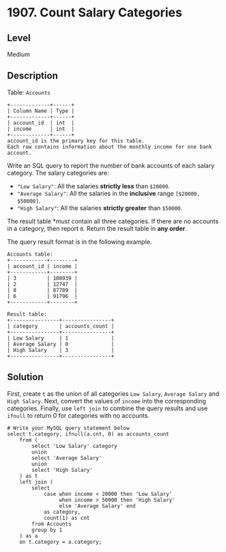 # 1907. Count Salary Categories
## Level
Medium

## Description
Table: `Accounts`
```
+-------------+------+
| Column Name | Type |
+-------------+------+
| account_id  | int  |
| income      | int  |
+-------------+------+
account_id is the primary key for this table.
Each row contains information about the monthly income for one bank account.
```

Write an SQL query to report the number of bank accounts of each salary category. The salary categories are:

* `"Low Salary"`: All the salaries **strictly less** than `$20000`.
* `"Average Salary"`: All the salaries in the **inclusive** range `[$20000, $50000]`.
* `"High Salary"`: All the salaries **strictly greater** than `$50000`.

The result table **must* contain all three categories. If there are no accounts in a category, then report `0`. Return the result table in **any order**.

The query result format is in the following example.

```
Accounts table:
+------------+--------+
| account_id | income |
+------------+--------+
| 3          | 108939 |
| 2          | 12747  |
| 8          | 87709  |
| 6          | 91796  |
+------------+--------+

Result table:
+----------------+----------------+
| category       | accounts_count |
+----------------+----------------+
| Low Salary     | 1              |
| Average Salary | 0              |
| High Salary    | 3              |
+----------------+----------------+
```

## Solution
First, create `t` as the union of all categories `Low Salary`, `Average Salary` and `High Salary`. Next, convert the values of `income` into the corresponding categories. Finally, use `left join` to combine the query results and use `ifnull` to return 0 for categories with no accounts.
```
# Write your MySQL query statement below
select t.category, ifnull(a.cnt, 0) as accounts_count
    from (
        select 'Low Salary' category 
        union 
        select 'Average Salary' 
        union 
        select 'High Salary'
    ) as t
    left join (
        select
            case when income < 20000 then 'Low Salary'
                 when income > 50000 then 'High Salary'
                 else 'Average Salary' end
            as category,
            count(1) as cnt
        from Accounts
        group by 1
    ) as a
    on t.category = a.category;
```
